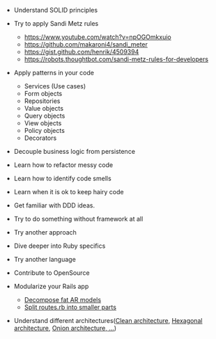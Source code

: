 * Understand SOLID principles

* Try to apply Sandi Metz rules
  * https://www.youtube.com/watch?v=npOGOmkxuio
  * https://github.com/makaroni4/sandi_meter
  * https://gist.github.com/henrik/4509394
  * https://robots.thoughtbot.com/sandi-metz-rules-for-developers

* Apply patterns in your code
  * Services (Use cases)
  * Form objects
  * Repositories
  * Value objects
  * Query objects
  * View objects
  * Policy objects
  * Decorators

* Decouple business logic from persistence

* Learn how to refactor messy code

* Learn how to identify code smells
* Learn when it is ok to keep hairy code
* Get familiar with DDD ideas.

* Try to do something without framework at all
* Try another approach
* Dive deeper into Ruby specifics
* Try another language
* Contribute to OpenSource
* Modularize your Rails app
  * [Decompose fat AR models](http://blog.codeclimate.com/blog/2012/10/17/7-ways-to-decompose-fat-activerecord-models/)
  * [Split routes.rb into smaller parts](http://blog.arkency.com/2015/02/how-to-split-routes-dot-rb-into-smaller-parts/)

* Understand different architectures([Clean architecture](http://blog.8thlight.com/uncle-bob/2012/08/13/the-clean-architecture.html), [Hexagonal architecture](http://alistair.cockburn.us/Hexagonal+architecture), [Onion architecture, ...](http://epic.tesio.it/doc/manual/the_bellis_perennis.html))
